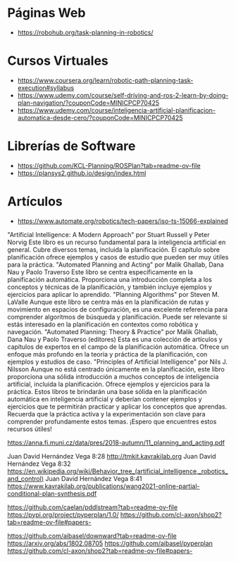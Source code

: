 # Páginas Web
- https://robohub.org/task-planning-in-robotics/

# Cursos Virtuales
- https://www.coursera.org/learn/robotic-path-planning-task-execution#syllabus
- https://www.udemy.com/course/self-driving-and-ros-2-learn-by-doing-plan-navigation/?couponCode=MINICPCP70425
- https://www.udemy.com/course/inteligencia-artificial-planificacion-automatica-desde-cero/?couponCode=MINICPCP70425

# Librerías de Software
- https://github.com/KCL-Planning/ROSPlan?tab=readme-ov-file
- https://plansys2.github.io/design/index.html

# Artículos
- https://www.automate.org/robotics/tech-papers/iso-ts-15066-explained

"Artificial Intelligence: A Modern Approach" por Stuart Russell y Peter Norvig
Este libro es un recurso fundamental para la inteligencia artificial en general. Cubre diversos temas, incluida la planificación. El capítulo sobre planificación ofrece ejemplos y casos de estudio que pueden ser muy útiles para la práctica.
"Automated Planning and Acting" por Malik Ghallab, Dana Nau y Paolo Traverso
Este libro se centra específicamente en la planificación automática. Proporciona una introducción completa a los conceptos y técnicas de la planificación, y también incluye ejemplos y ejercicios para aplicar lo aprendido.
"Planning Algorithms" por Steven M. LaValle
Aunque este libro se centra más en la planificación de rutas y movimiento en espacios de configuración, es una excelente referencia para comprender algoritmos de búsqueda y planificación. Puede ser relevante si estás interesado en la planificación en contextos como robótica y navegación.
"Automated Planning: Theory & Practice" por Malik Ghallab, Dana Nau y Paolo Traverso (editores)
Esta es una colección de artículos y capítulos de expertos en el campo de la planificación automática. Ofrece un enfoque más profundo en la teoría y práctica de la planificación, con ejemplos y estudios de caso.
"Principles of Artificial Intelligence" por Nils J. Nilsson
Aunque no está centrado únicamente en la planificación, este libro proporciona una sólida introducción a muchos conceptos de inteligencia artificial, incluida la planificación. Ofrece ejemplos y ejercicios para la práctica.
Estos libros te brindarán una base sólida en la planificación automática en inteligencia artificial y deberían contener ejemplos y ejercicios que te permitirán practicar y aplicar los conceptos que aprendas. Recuerda que la práctica activa y la experimentación son clave para comprender profundamente estos temas. ¡Espero que encuentres estos recursos útiles!

https://anna.fi.muni.cz/data/pres/2018-autumn/11_planning_and_acting.pdf

Juan David Hernández Vega
8:28
http://tmkit.kavrakilab.org
Juan David Hernández Vega
8:32
https://en.wikipedia.org/wiki/Behavior_tree_(artificial_intelligence,_robotics_and_control)
Juan David Hernández Vega
8:41
https://www.kavrakilab.org/publications/wang2021-online-partial-conditional-plan-synthesis.pdf

https://github.com/caelan/pddlstream?tab=readme-ov-file
https://pypi.org/project/pyperplan/1.0/
https://github.com/cl-axon/shop2?tab=readme-ov-file#papers-

https://github.com/aibasel/downward?tab=readme-ov-file
https://arxiv.org/abs/1802.08705
https://github.com/aibasel/pyperplan
https://github.com/cl-axon/shop2?tab=readme-ov-file#papers-
